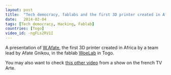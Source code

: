 ```yaml
---
layout: post
title:  "Tech democracy, fablabs and the first 3D printer created in Africa"
date:   2014-02-04
tags: [Tech democracy, Hacking, Fablab]
countries: [Togo]
video_id: -ngFLs2RV1I
---
```


A presentation of [W.Afate](http://www.woelabo.com/wafate.html), the first 3D printer created 
in Africa by a team lead by Afate Gnikou, in the fablab [WoeLab](http://www.woelabo.com) in Togo.

You may also want to check [this other video](https://www.youtube.com/watch?v=qTScKGXe__E) from a show on the french TV Arte.

                
                